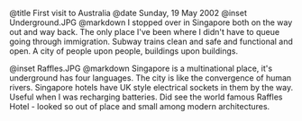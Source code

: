 @title		First visit to Australia
@date		Sunday, 19 May 2002
@inset		Underground.JPG
@markdown
I stopped over in Singapore both on the way out and way back. The only place I've been where I didn't have to queue going through immigration. Subway trains clean and safe and functional and open. A city of people upon people, buildings upon buildings.

@inset		Raffles.JPG
@markdown
Singapore is a multinational place, it's underground has four languages. The city is like the convergence of human rivers. Singapore hotels have UK style electrical sockets in them by the way. Useful when I was recharging batteries. Did see the world famous Raffles Hotel - looked so out of place and small among modern architectures.
